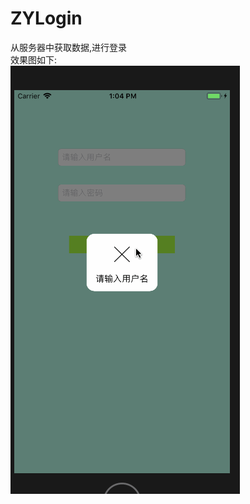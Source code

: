 # ZYLogin
从服务器中获取数据,进行登录<br>
效果图如下:<br>
![](https://github.com/coderZYGui/ZYLogin/blob/master/ZYLogin/gif/login.gif)
